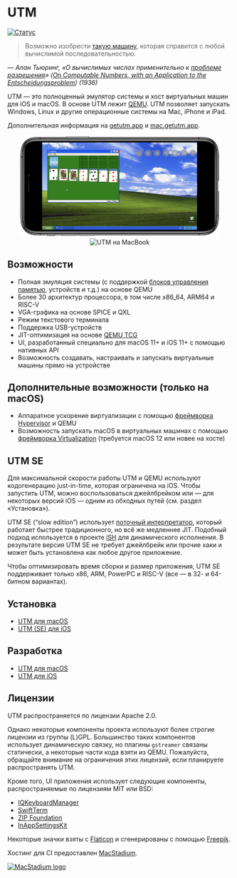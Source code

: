# UTM

[![Статус](https://github.com/utmapp/UTM/workflows/Build/badge.svg?branch=master&event=push)](https://github.com/utmapp/UTM/actions?query=event%3Arelease+workflow%3ABuild)

> Возможно изобрести [такую машину](https://ru.wikipedia.org/wiki/Универсальная_машина_Тьюринга), которая справится с любой вычислимой последовательностью.

— <cite>Алан Тьюринг, «О вычислимых числах применительно к [проблеме разрешения](https://ru.wikipedia.org/wiki/Проблема_разрешения)» ([*On Computable Numbers, with an Application to the Entscheidungsproblem*](https://www.cs.virginia.edu/~robins/Turing_Paper_1936.pdf)) (1936)</cite>

UTM — это полноценный эмулятор системы и хост виртуальных машин для iOS и macOS. В основе UTM лежит [QEMU](https://www.qemu.org/). UTM позволяет запускать Windows, Linux и другие операционные системы на Mac, iPhone и iPad.

Дополнительная информация на [getutm.app](https://getutm.app/) и [mac.getutm.app](https://mac.getutm.app/).

<p align="center">
  <img width="450px" alt="UTM на iPhone" src="screen.png">
  <br>
  <img width="450px" alt="UTM на MacBook" src="screenmac.png">
</p>

## Возможности

* Полная эмуляция системы (с поддержкой [блоков управления памятью](https://ru.wikipedia.org/wiki/Блок_управления_памятью), устройств и т.д.) на основе QEMU
* Более 30 архитектур процессора, в том числе x86_64, ARM64 и RISC-V
* VGA-графика на основе SPICE и QXL
* Режим текстового терминала
* Поддержка USB-устройств
* JIT-оптимизация на основе [QEMU TCG](https://www.qemu.org/docs/master/devel/index-tcg.html)
* UI, разработанный специально для macOS 11+ и iOS 11+ с помощью нативных API
* Возможность создавать, настраивать и запускать виртуальные машины прямо на устройстве

## Дополнительные возможности (только на macOS)

* Аппаратное ускорение виртуализации с помощью [фреймворка Hypervisor](https://developer.apple.com/documentation/hypervisor) и QEMU
* Возможность запускать macOS в виртуальных машинах с помощью [фреймворка Virtualization](https://developer.apple.com/documentation/virtualization) (требуется macOS 12 или новее на хосте)

## UTM SE

Для максимальной скорости работы UTM и QEMU используют кодогенерацию just-in-time, которая ограничена на iOS. Чтобы запустить UTM, можно воспользоваться джейлбрейком или — для некоторых версий iOS — одним из обходных путей (см. раздел «Установка»).

UTM SE (“slow edition”) использует [поточный интерпретатор](https://github.com/ktemkin/qemu/blob/with_tcti/tcg/aarch64-tcti/README.md), который работает быстрее традиционного, но всё же медленнее JIT. Подобный подход используется в проекте [iSH](https://github.com/ish-app/ish) для динамического исполнения. В результате версия UTM SE не требует джейлбрейк или прочие хаки и может быть установлена как любое другое приложение.

Чтобы оптимизировать время сборки и размер приложения, UTM SE поддерживает только x86, ARM, PowerPC и RISC-V (все — в 32- и 64-битном вариантах).

## Установка

* [UTM для macOS](https://mac.getutm.app/)
* [UTM (SE) для iOS](https://getutm.app/install/)

## Разработка

* [UTM для macOS](Documentation/MacDevelopment.md)
* [UTM для iOS](Documentation/iOSDevelopment.md)

## Лицензии

UTM распространяется по лицензии Apache 2.0.

Однако некоторые компоненты проекта используют более строгие лицензии из группы (L)GPL. Большинство таких компонентов использует динамическую связку, но плагины `gstreamer` связаны статически, а некоторые части кода взяти из QEMU. Пожалуйста, обращайте внимание на ограничения этих лицензий, если планируете распространять UTM.

Кроме того, UI приложения использует следующие компоненты, распространяемые по лицензиям MIT или BSD:
* [IQKeyboardManager](https://github.com/hackiftekhar/IQKeyboardManager)
* [SwiftTerm](https://github.com/migueldeicaza/SwiftTerm)
* [ZIP Foundation](https://github.com/weichsel/ZIPFoundation)
* [InAppSettingsKit](https://github.com/futuretap/InAppSettingsKit)

Некоторые значки взяты с [Flaticon](https://www.flaticon.com/) и сгенерированы с помощью [Freepik](https://www.freepik.com/).

Хостинг для CI предоставлен [MacStadium](https://www.macstadium.com/opensource).

[<img src="https://uploads-ssl.webflow.com/5ac3c046c82724970fc60918/5c019d917bba312af7553b49_MacStadium-developerlogo.png" alt="MacStadium logo" width="250">](https://www.macstadium.com)
